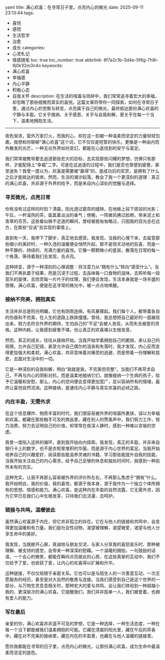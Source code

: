yaml
title: 满心欢喜：在寻常日子里，点亮内心的微光
date: 2025-09-11 23:13:44
tags:
  - 喜悦
  - 感悟
  - 生活哲学
  - 治愈
  - 成长
categories:
  - 心灵札记
  - 情感随笔
toc: true
toc_number: true
abbrlink: 8f7a2c1b-3d4e-5f6g-7h8i-9j0k1l2m3n4o
keywords:
  - 满心欢喜
  - 幸福感
  - 内心平静
  - 积极心态
  - 自我关怀
description: 在生活的喧嚣与琐碎中，我们常常追寻着宏大的幸福，却忽略了那些细微而真实的喜悦。这篇文章将带你一同探索，如何在寻常日子里，通过内心的觉察与转变，点亮属于自己的微光，最终抵达那份满心欢喜的宁静与丰盈。它关乎接纳、关乎感恩、关乎与自我和解，更关乎在每一个当下，温柔地拥抱生活。
---

夜色渐浓，窗外万家灯火，而我的心，却在这一刻被一种温柔而坚定的力量轻轻包裹。我想和你聊聊“满心欢喜”这个词，它不仅仅是短暂的快乐，更像是一种由内而外散发的光芒，一种无论外界如何变幻，都能在心底找到的安宁与富足。

我们常常被教导要去追逐那些宏大的目标，去实现那些闪耀的梦想，仿佛只有那样，才能配得上“幸福”二字。可是在这追逐的过程中，我们是否也曾感到疲惫，甚至迷失？我曾一度以为，欢喜是需要被“赢得”的，是成功后的奖赏，是拥有了什么之后才能抵达的彼岸。然而，生活的潮汐起落，教会了我一个更深刻的道理：真正的满心欢喜，并非源于外界的给予，而是来自内心深处的觉醒与选择。

### 寻觅微光，点亮日常

你有没有过这样的时刻？清晨，阳光透过窗帘的缝隙，在地板上投下斑驳的光影；午后，一杯温热的茶，氤氲着淡淡的香气；傍晚，一阵微风拂过脸颊，带来泥土和青草的芬芳。这些看似微不足道的瞬间，曾经被我匆匆略过，只因我的目光总在远方，在那些“应该”去实现的事情上。

直到有一天，我停下了脚步，真正地去感受。我发现，当我的心慢下来，去留意那些细小的美好时，一种久违的温暖便会悄然升起。那不是惊天动地的狂喜，而是一种平静的、持续的、充满力量的喜悦。它像一颗颗微小的星辰，散落在日常的每一个角落，等待着我们去发现，去点亮。

这种转变，源于一种深刻的心理调整：将注意力从“拥有什么”转向“感受什么”。当我们不再执着于结果，而是沉浸于过程，去品味每一口食物的滋味，去聆听每一段音乐的旋律，去欣赏每一片叶子的纹理，我们便会发现，生活本身就是一场丰盛的馈赠。满心欢喜，便是在这寻常的微光中，被一点点地唤醒。

### 接纳不完美，拥抱真实

生活并非总是阳光明媚，它也有阴雨连绵，有风暴骤起。我们每个人，都带着各自的伤痕和不完美，在人生的道路上跌跌撞撞。曾经，我总想把自己最好的一面展现出来，努力去符合外界的期待，生怕自己的“不足”会被人发现，从而失去被爱的资格。这种内耗，让我感到疲惫不堪，也让真正的欢喜难以生根发芽。

然而，真正的成长，往往从接纳开始。当我开始学着拥抱自己的脆弱，承认自己的局限，允许自己犯错，甚至允许自己偶尔的沮丧和失落时，我才发现，内心反而变得更加强大和柔软。满心欢喜，并非意味着对痛苦的逃避，而是带着一份理解和慈悲，去面对生活中的一切。

它是一种深刻的自我和解，明白“我就是我，不完美但完整”。当我们不再苛求自己，不再与内心的阴影对抗，而是温柔地接纳它们，就像接纳一个生病的孩子，给予它温暖和安慰，那么，内心的空间便会变得更加宽广，足以容纳所有的情绪，最终让喜悦自然流淌。这种接纳，是通往内心平静与真实欢喜的必经之路。

### 内在丰盈，无需外求

在这个信息爆炸、物质丰富的时代，我们很容易被外界的喧嚣所裹挟，误以为幸福和欢喜，都藏在那些触手可及的商品里，藏在别人的赞美声中。我们努力工作，努力消费，努力去证明自己的价值，却常常在夜深人静时，感到一种难以言喻的空虚。

我曾一度陷入这样的循环，直到我开始向内探索。我发现，真正的丰盈，并非来自银行卡上的数字，也不是衣柜里堆积的华服，而是源于内心世界的富足。当我开始培养自己的兴趣爱好，阅读那些能滋养灵魂的书籍，学习那些能提升自我的技能，当我开始关注自己的内心需求，给予自己足够的休息和独处时间时，我感到一种前所未有的充实。

这种充实，让我不再那么容易被外界的评价所左右，不再那么焦虑于“拥有”什么。我开始明白，我的价值，我的喜悦，都源于我本身，源于我作为一个独立个体所拥有的思想、情感和能力。满心欢喜，是这种内在丰盈的自然流露，它无需外求，因为它早已在我们心中生根发芽，只待我们去浇灌、去呵护。

### 链接与共鸣，温暖彼此

虽然满心欢喜源于内在，但它并非孤立的存在。它在与他人的链接和共鸣中，会变得更加温暖和有力量。我们是社会性动物，渴望被理解，渴望被爱，渴望与他人分享生命中的美好。

我发现，当我敞开心扉，真诚地与朋友交流，与家人分享我的喜怒哀乐时，那种被理解、被支持的感觉，会带来一种深深的慰藉。一个温暖的拥抱，一句鼓励的话语，一个会心的微笑，都能在瞬间点亮彼此的心房。在这些真挚的互动中，我们不仅给予了爱，也收获了爱，让内心的欢喜得以扩展和升华。

这种链接，不仅仅局限于亲密关系。它也可以是与陌生人的一次善意互动，一次志愿服务的经历，甚至是对大自然的敬畏与连接。当我们感受到自己是这个世界的一部分，与万物生灵息息相关时，那种宏大的爱与共鸣，会让我们体验到一种超越小我的、更深层次的满心欢喜。它提醒我们，我们并非孤单一人，我们被爱着，也拥有爱人的能力。

### 写在最后

亲爱的你，满心欢喜并非遥不可及的梦想，它是一种选择，一种生活态度，一种在每一个当下都能被我们温柔拥抱的可能。它藏在清晨的阳光里，藏在午后的茶香中，藏在对不完美的接纳里，藏在内在的丰盈里，也藏在与他人温暖的链接里。

愿你我都能在寻常的日子里，点亮内心的微光，让那份满心欢喜，成为生命中最温柔而坚定的底色。